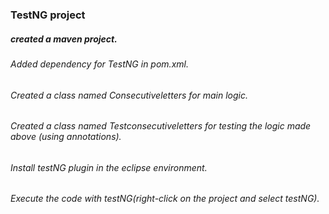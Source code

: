 ### TestNG project
##### created a maven project.
###### Added dependency for TestNG in pom.xml.
###### Created a class named *Consecutiveletters* for main logic.
###### Created a class named *Testconsecutiveletters* for testing the logic made above (using annotations).
###### Install testNG plugin in the eclipse environment.
###### Execute the code with testNG(right-click on the project and select testNG).
